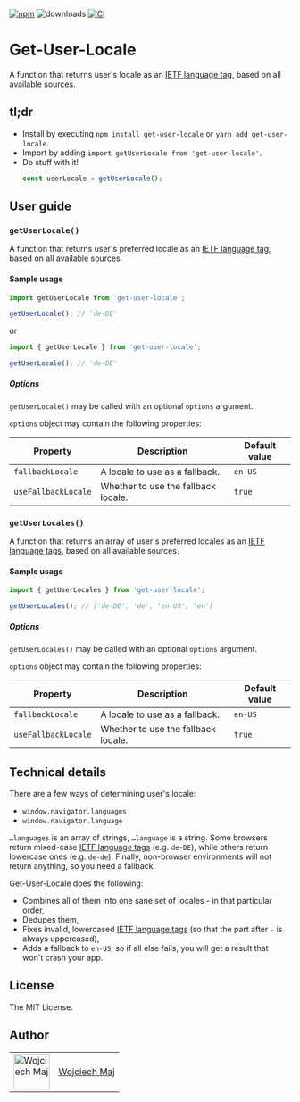 [![npm](https://img.shields.io/npm/v/get-user-locale.svg)](https://www.npmjs.com/package/get-user-locale) ![downloads](https://img.shields.io/npm/dt/get-user-locale.svg) [![CI](https://github.com/wojtekmaj/get-user-locale/workflows/CI/badge.svg)](https://github.com/wojtekmaj/get-user-locale/actions)

# Get-User-Locale

A function that returns user's locale as an [IETF language tag](https://en.wikipedia.org/wiki/IETF_language_tag), based on all available sources.

## tl;dr

- Install by executing `npm install get-user-locale` or `yarn add get-user-locale`.
- Import by adding `import getUserLocale from 'get-user-locale'`.
- Do stuff with it!
  ```ts
  const userLocale = getUserLocale();
  ```

## User guide

### `getUserLocale()`

A function that returns user's preferred locale as an [IETF language tag](https://en.wikipedia.org/wiki/IETF_language_tag), based on all available sources.

#### Sample usage

```ts
import getUserLocale from 'get-user-locale';

getUserLocale(); // 'de-DE'
```

or

```ts
import { getUserLocale } from 'get-user-locale';

getUserLocale(); // 'de-DE'
```

##### Options

`getUserLocale()` may be called with an optional `options` argument.

`options` object may contain the following properties:

| Property            | Description                         | Default value |
| ------------------- | ----------------------------------- | ------------- |
| `fallbackLocale`    | A locale to use as a fallback.      | `en-US`       |
| `useFallbackLocale` | Whether to use the fallback locale. | `true`        |

### `getUserLocales()`

A function that returns an array of user's preferred locales as an [IETF language tags](https://en.wikipedia.org/wiki/IETF_language_tag), based on all available sources.

#### Sample usage

```ts
import { getUserLocales } from 'get-user-locale';

getUserLocales(); // ['de-DE', 'de', 'en-US', 'en']
```

##### Options

`getUserLocales()` may be called with an optional `options` argument.

`options` object may contain the following properties:

| Property            | Description                         | Default value |
| ------------------- | ----------------------------------- | ------------- |
| `fallbackLocale`    | A locale to use as a fallback.      | `en-US`       |
| `useFallbackLocale` | Whether to use the fallback locale. | `true`        |

## Technical details

There are a few ways of determining user's locale:

- `window.navigator.languages`
- `window.navigator.language`

`…languages` is an array of strings, `…language` is a string. Some browsers return mixed-case [IETF language tags](https://en.wikipedia.org/wiki/IETF_language_tag) (e.g. `de-DE`), while others return lowercase ones (e.g. `de-de`). Finally, non-browser environments will not return anything, so you need a fallback.

Get-User-Locale does the following:

- Combines all of them into one sane set of locales - in that particular order,
- Dedupes them,
- Fixes invalid, lowercased [IETF language tags](https://en.wikipedia.org/wiki/IETF_language_tag) (so that the part after `-` is always uppercased),
- Adds a fallback to `en-US`, so if all else fails, you will get a result that won't crash your app.

## License

The MIT License.

## Author

<table>
  <tr>
    <td >
      <img src="https://avatars.githubusercontent.com/u/5426427?v=4&s=128" width="64" height="64" alt="Wojciech Maj">
    </td>
    <td>
      <a href="https://github.com/wojtekmaj">Wojciech Maj</a>
    </td>
  </tr>
</table>
